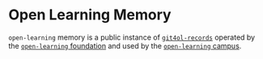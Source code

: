 # Open Learning Memory

`open-learning` memory is a public instance of [`git4ol-records`](http://github.com/open-learning/git4ol-records/) operated by the [`open-learning` foundation](http://open-learning.org/foundation/) and used by the  [`open-learning` campus](http://open-learning.org/campus/).
